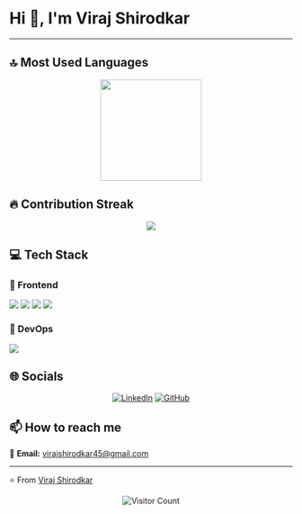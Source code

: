 # Hi 👋, I'm Viraj Shirodkar

****

## 🔝 Most Used Languages

<!-- ⚠️ Important: Replace 'viraj-sh' with your actual GitHub username in the URL below -->
<div align="center">
  <img height="180em" src="https://github-readme-stats.vercel.app/api/top-langs/?username=viraj-sh&layout=compact&langs_count=10&theme=default"/>
</div>

## 🔥 Contribution Streak

<!-- ⚠️ Important: Replace 'viraj-sh' with your actual GitHub username in the URL below -->
<div align="center">
  <img src="https://github-readme-streak-stats.herokuapp.com/?user=viraj-sh&theme=default&hide_border=false" />
</div>

## 💻 Tech Stack

### 🎨 Frontend

<img src="https://img.shields.io/badge/HTML5-ff69b4?style=for-the-badge&logo=html5&logoColor=white" /> <img src="https://img.shields.io/badge/CSS3-ff69b4?style=for-the-badge&logo=css3&logoColor=white" /> <img src="https://img.shields.io/badge/Bootstrap-ff69b4?style=for-the-badge&logo=bootstrap&logoColor=white" /> <img src="https://img.shields.io/badge/Tailwind-ff69b4?style=for-the-badge&logo=tailwind&logoColor=white" /> 

### 🚀 DevOps

<img src="https://img.shields.io/badge/Docker-9370db?style=for-the-badge&logo=docker&logoColor=white" /> 

## 🌐 Socials

<div align="center">

[![LinkedIn](https://img.shields.io/badge/LinkedIn-%230077B5.svg?logo=linkedin&logoColor=white)](https://www.linkedin.com/in/viraj-shirodkar/) [![GitHub](https://img.shields.io/badge/GitHub-%23121011.svg?logo=github&logoColor=white)](https://github.com/viraj-sh) 

</div>

## 📫 How to reach me

<div align="left">

📧 **Email:** [virajshirodkar45@gmail.com](mailto:virajshirodkar45@gmail.com)

</div>

---
⭐️ From [Viraj Shirodkar](https://github.com/viraj-sh)

<!-- Profile views counter -->
<div align="center">
  <img src="https://profile-counter.glitch.me/viraj-sh/count.svg" alt="Visitor Count" />
</div>
